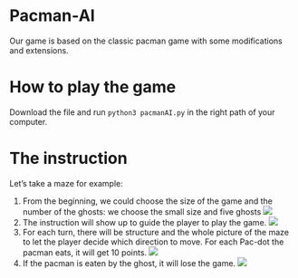 # Pacman-AI

Our game is based on the classic pacman game with some modifications and extensions. 

# How to play the game
Download the file and run `python3 pacmanAI.py` in the right path of your computer. 

# The instruction
Let’s take a maze for example:
1. From the beginning, we could choose the size of the game and the number of the ghosts: we choose the small size and five ghosts
![](https://tva1.sinaimg.cn/large/0081Kckwly1gk5cg4h9noj30dk04j74r.jpg)
2. The instruction will show up to guide the player to play the game.
![](https://tva1.sinaimg.cn/large/0081Kckwly1gk5cgm316kj31020la75t.jpg)
3. For each turn, there will be structure and the whole picture of the maze to let the player decide which direction to move. For each Pac-dot the pacman eats, it will get 10 points.
![](https://tva1.sinaimg.cn/large/0081Kckwly1gk5ch4x2qkj30rc0j8q3w.jpg)
4. If the pacman is eaten by the ghost, it will lose the game.
![](https://tva1.sinaimg.cn/large/0081Kckwly1gk5che2064j30s80pc405.jpg)

